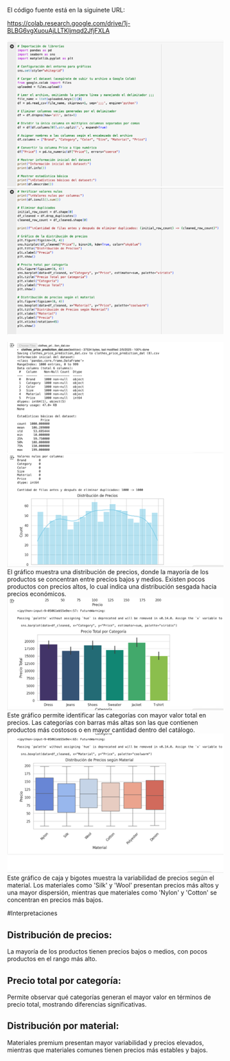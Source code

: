 El código fuente está en la siguinete URL:

https://colab.research.google.com/drive/1j-BLBG6vgXuouAjLLTKljmqd2JfjFXLA

![code1](exploration-data-code-1.png)
![code2](exploration-data-code-2.png)

![result1](exploration-data-result-1.png)
![result2](exploration-data-result-2.png)
El gráfico muestra una distribución de precios, donde la mayoría de los productos se concentran entre precios bajos y medios. Existen pocos productos con precios altos, lo cual indica una distribución sesgada hacia precios económicos.
![result3](exploration-data-result-3.png)
Este gráfico permite identificar las categorías con mayor valor total en precios. Las categorías con barras más altas son las que contienen productos más costosos o en mayor cantidad dentro del catálogo.
![result4](exploration-data-result-4.png)
Este gráfico de caja y bigotes muestra la variabilidad de precios según el material. Los materiales como 'Silk' y 'Wool' presentan precios más altos y una mayor dispersión, mientras que materiales como 'Nylon' y 'Cotton' se concentran en precios más bajos.


#Interpretaciones
## Distribución de precios: 
La mayoría de los productos tienen precios bajos o medios, con pocos productos en el rango más alto.
## Precio total por categoría: 
Permite observar qué categorías generan el mayor valor en términos de precio total, mostrando diferencias significativas.
## Distribución por material: 
Materiales premium presentan mayor variabilidad y precios elevados, mientras que materiales comunes tienen precios más estables y bajos.
